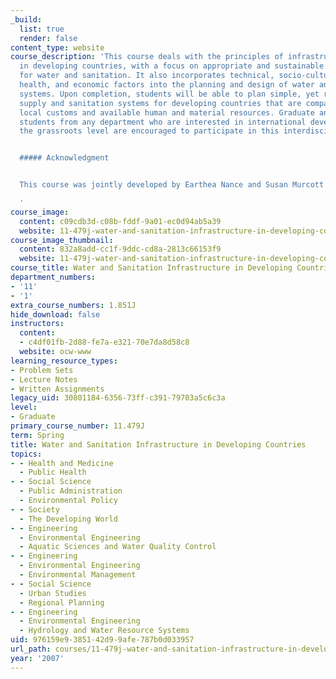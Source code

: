 ```yaml
---
_build:
  list: true
  render: false
content_type: website
course_description: 'This course deals with the principles of infrastructure planning
  in developing countries, with a focus on appropriate and sustainable technologies
  for water and sanitation. It also incorporates technical, socio-cultural, public
  health, and economic factors into the planning and design of water and sanitation
  systems. Upon completion, students will be able to plan simple, yet reliable, water
  supply and sanitation systems for developing countries that are compatible with
  local customs and available human and material resources. Graduate and upper division
  students from any department who are interested in international development at
  the grassroots level are encouraged to participate in this interdisciplinary subject.


  ##### Acknowledgment


  This course was jointly developed by Earthea Nance and Susan Murcott in Spring 2006.

  '
course_image:
  content: c09cdb3d-c08b-fddf-9a01-ec0d94ab5a39
  website: 11-479j-water-and-sanitation-infrastructure-in-developing-countries-spring-2007
course_image_thumbnail:
  content: 832a8add-cc1f-9ddc-cd8a-2813c66153f9
  website: 11-479j-water-and-sanitation-infrastructure-in-developing-countries-spring-2007
course_title: Water and Sanitation Infrastructure in Developing Countries
department_numbers:
- '11'
- '1'
extra_course_numbers: 1.851J
hide_download: false
instructors:
  content:
  - c4df01fb-2d88-fe7a-e321-70e7da8d58c8
  website: ocw-www
learning_resource_types:
- Problem Sets
- Lecture Notes
- Written Assignments
legacy_uid: 30801184-6356-73ff-c391-79703a5c6c3a
level:
- Graduate
primary_course_number: 11.479J
term: Spring
title: Water and Sanitation Infrastructure in Developing Countries
topics:
- - Health and Medicine
  - Public Health
- - Social Science
  - Public Administration
  - Environmental Policy
- - Society
  - The Developing World
- - Engineering
  - Environmental Engineering
  - Aquatic Sciences and Water Quality Control
- - Engineering
  - Environmental Engineering
  - Environmental Management
- - Social Science
  - Urban Studies
  - Regional Planning
- - Engineering
  - Environmental Engineering
  - Hydrology and Water Resource Systems
uid: 976159e9-3851-42d9-9afe-787b0d033957
url_path: courses/11-479j-water-and-sanitation-infrastructure-in-developing-countries-spring-2007
year: '2007'
---
```

